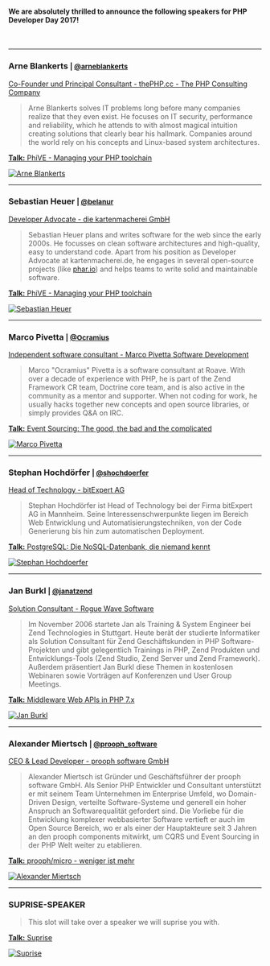 #### We are absolutely thrilled to announce the following speakers for PHP Developer Day 2017!
 
&nbsp;

<hr class="blockspace">

<div class="speaker">
	<div class="row">
		<div class="col-xs-12 col-sm-6 col-md-8">
			<h3>
				<a name="arne-blankerts"></a>
				Arne Blankerts
				<small>
					|
					<a href="https://twitter.com/arneblankerts" target="_blank">
						<i class="fa fa-twitter"></i> <span class="text-twitter">@arneblankerts</span>
					</a>
				</small>
			</h3>
			<p>
				<a href="https://thephp.cc" target="blank" title="The PHP Consulting Company">
					Co-Founder und Principal Consultant - thePHP.cc - The PHP Consulting Company
				</a>
			</p>
			<blockquote>
				Arne Blankerts solves IT problems long before many companies realize that they even exist. He focuses on IT security, performance and reliability, which he attends to with almost magical intuition creating solutions that clearly bear his hallmark. Companies around the world rely on his concepts and Linux-based system architectures.
			</blockquote>
			<p>
				<a href="@baseUrl@/en/phpdd17/schedule.html#phive" class="text-uppercase"><b>Talk:</b> PhiVE - Managing your PHP toolchain</a>
			</p>
		</div>
		<div class="col-xs-12 col-sm-6 col-md-4">
			<a href="@baseUrl@/images/speakers/Arne_Blankerts.jpg" target="_blank" title="Arne Blankerts">
				<img src="@baseUrl@/images/speakers/Arne_Blankerts.jpg" alt="Arne Blankerts" class="img-responsive img-rounded">
			</a>
		</div>
	</div>
</div>

<hr class="blockspace">

<div class="speaker">
	<div class="row">
		<div class="col-xs-12 col-sm-6 col-md-8">
			<h3>
				<a name="sebastian-heuer"></a>
				Sebastian Heuer
				<small>
					|
					<a href="https://twitter.com/belanur" target="_blank">
						<i class="fa fa-twitter"></i> <span class="text-twitter">@belanur</span>
					</a>
				</small>
			</h3>
			<p>
				<a href="https://tech.kartenmacherei.de" target="blank" title="The PHP Consulting Company">
					Developer Advocate - die kartenmacherei GmbH
				</a>
			</p>
			<blockquote>
				Sebastian Heuer plans and writes software for the web since the early 2000s. 
                He focusses on clean software architectures and high-quality, easy to understand code. 
                Apart from his position as Developer Advocate at kartenmacherei.de, 
                he engages in several open-source projects (like <a href="https://phar.io">phar.io</a>) 
                and helps teams to write solid and maintainable software.
			</blockquote>
			<p>
				<a href="@baseUrl@/en/phpdd17/schedule.html#phive" class="text-uppercase"><b>Talk:</b> PhiVE - Managing your PHP toolchain</a>
			</p>
		</div>
		<div class="col-xs-12 col-sm-6 col-md-4">
			<a href="@baseUrl@/images/speakers/Sebastian_Heuer.jpg" target="_blank" title="Sebastian Heuer">
				<img src="@baseUrl@/images/speakers/Sebastian_Heuer.jpg" alt="Sebastian Heuer" class="img-responsive img-rounded">
			</a>
		</div>
	</div>
</div>

<hr class="blockspace">

<div class="speaker">
	<div class="row">
		<div class="col-xs-12 col-sm-6 col-md-8">
			<h3>
				<a name="marco-pivetta"></a>
				Marco Pivetta
				<small>
					|
					<a href="https://twitter.com/Ocramius" target="_blank">
						<i class="fa fa-twitter"></i> <span class="text-twitter">@Ocramius</span>
					</a>
				</small>
			</h3>
			<p>
				<a href="https://marco-pivetta.com" target="blank" title="Marco Pivetta Software Development">
					Independent software consultant - Marco Pivetta Software Development
				</a>
			</p>
			<blockquote>
				Marco "Ocramius" Pivetta is a software consultant at Roave. With over a decade of experience with PHP, he is part of the Zend 
				Framework CR team, Doctrine core team, and is also active in the community as a mentor and supporter. 
				When not coding for work, he usually hacks together new concepts and open source libraries, or simply provides Q&A on IRC.
			</blockquote>
			<p>
				<a href="@baseUrl@/en/phpdd17/schedule.html#event-sourcing" class="text-uppercase"><b>Talk:</b> Event Sourcing: The good, the bad and the complicated</a>
			</p>
		</div>
		<div class="col-xs-12 col-sm-6 col-md-4">
			<a href="@baseUrl@/images/speakers/Marco_Pivetta.jpg" target="_blank" title="Marco Pivetta">
				<img src="@baseUrl@/images/speakers/Marco_Pivetta.jpg" alt="Marco Pivetta" class="img-responsive img-rounded">
			</a>
		</div>
	</div>
</div>

<hr class="blockspace">

<div class="speaker">
	<div class="row">
		<div class="col-xs-12 col-sm-6 col-md-8">
			<h3>
				<a name="stephan-hochdoerfer"></a>
				Stephan Hochdörfer
				<small>
					|
					<a href="https://twitter.com/shochdoerfer" target="_blank">
						<i class="fa fa-twitter"></i> <span class="text-twitter">@shochdoerfer</span>
					</a>
				</small>
			</h3>
			<p>
				<a href="https://www.bitexpert.de" target="blank" title="bitExpert AG">
					Head of Technology - bitExpert AG
				</a>
			</p>
			<blockquote>
				Stephan Hochdörfer ist Head of Technology bei der
                Firma bitExpert AG in Mannheim. Seine Interessenschwerpunkte liegen im
                Bereich Web Entwicklung und Automatisierungstechniken, von der Code
                Generierung bis hin zum automatischen Deployment.
			</blockquote>
			<p>
				<a href="@baseUrl@/en/phpdd17/schedule.html#postgresql" class="text-uppercase"><b>Talk:</b> PostgreSQL: Die NoSQL-Datenbank, die niemand kennt</a>
			</p>
		</div>
		<div class="col-xs-12 col-sm-6 col-md-4">
			<a href="@baseUrl@/images/speakers/Stephan_Hochdoerfer.jpg" target="_blank" title="Stephan Hochdoerfer">
				<img src="@baseUrl@/images/speakers/Stephan_Hochdoerfer.jpg" alt="Stephan Hochdoerfer" class="img-responsive img-rounded">
			</a>
		</div>
	</div>
</div>

<hr class="blockspace">

<div class="speaker">
	<div class="row">
		<div class="col-xs-12 col-sm-6 col-md-8">
			<h3>
				<a name="jan-burkl"></a>
				Jan Burkl
				<small>
					|
					<a href="https://twitter.com/janatzend" target="_blank">
						<i class="fa fa-twitter"></i> <span class="text-twitter">@janatzend</span>
					</a>
				</small>
			</h3>
			<p>
				<a href="http://5square.de" target="blank" title="Jan Burkl">
					Solution Consultant - Rogue Wave Software
				</a>
			</p>
			<blockquote>
				Im November 2006 startete Jan als Training & System Engineer bei Zend Technologies in Stuttgart. Heute berät der studierte Informatiker als Solution Consultant für Zend Geschäftskunden in PHP Software-Projekten und gibt gelegentlich Trainings in PHP, Zend Produkten und Entwicklungs-Tools (Zend Studio, Zend Server und Zend Framework). Außerdem präsentiert Jan Burkl diese Themen in kostenlosen Webinaren sowie Vorträgen auf Konferenzen und User Group Meetings.
			</blockquote>
			<p>
				<a href="@baseUrl@/en/phpdd17/schedule.html#middleware-web-apis-in-php-7" class="text-uppercase"><b>Talk:</b> Middleware Web APIs in PHP 7.x</a>
			</p>
		</div>
		<div class="col-xs-12 col-sm-6 col-md-4">
			<a href="@baseUrl@/images/speakers/Jan_Burkl.jpg" target="_blank" title="Jan Burkl">
				<img src="@baseUrl@/images/speakers/Jan_Burkl.jpg" alt="Jan Burkl" class="img-responsive img-rounded">
			</a>
		</div>
	</div>
</div>

<hr class="blockspace">

<div class="speaker">
	<div class="row">
		<div class="col-xs-12 col-sm-6 col-md-8">
			<h3>
				<a name="alexander-miertsch"></a>
				Alexander Miertsch
				<small>
					|
					<a href="https://twitter.com/prooph_software" target="_blank">
						<i class="fa fa-twitter"></i> <span class="text-twitter">@prooph_software</span>
					</a>
				</small>
			</h3>
			<p>
				<a href="http://prooph-software.de" target="blank" title="prooph software GmbH">
					CEO &amp; Lead Developer - prooph software GmbH
				</a>
			</p>
			<blockquote>
				Alexander Miertsch ist Gründer und Geschäftsführer der prooph software GmbH. Als Senior PHP Entwickler und Consultant unterstützt er mit seinem Team Unternehmen im Enterprise Umfeld, wo Domain-Driven Design, verteilte Software-Systeme und generell ein hoher Anspruch an Softwarequalität gefordert sind. Die Vorliebe für die Entwicklung komplexer webbasierter Software vertieft er auch im Open Source Bereich, wo er als einer der Hauptakteure seit 3 Jahren an den prooph components mitwirkt, um CQRS und Event Sourcing in der PHP Welt weiter zu etablieren.
			</blockquote>
			<p>
				<a href="@baseUrl@/en/phpdd17/schedule.html#prooph-micro" class="text-uppercase">
					<b>Talk:</b> prooph/micro - weniger ist mehr
				</a>
			</p>
		</div>
		<div class="col-xs-12 col-sm-6 col-md-4">
			<a href="@baseUrl@/images/speakers/Alexander_Miertsch.jpg" target="_blank" title="Alexander Miertsch">
				<img src="@baseUrl@/images/speakers/Alexander_Miertsch.jpg" alt="Alexander Miertsch" class="img-responsive img-rounded">
			</a>
		</div>
	</div>
</div>

<hr class="blockspace">

<div class="speaker">
	<div class="row">
		<div class="col-xs-12 col-sm-6 col-md-8">
			<h3>
				<a name="unknown"></a>
				SUPRISE-SPEAKER
				<!--<small>
					|
					<a href="https://twitter.com/prooph_software" target="_blank">
						<i class="fa fa-twitter"></i> <span class="text-twitter">@prooph_software</span>
					</a>
				</small>-->
			</h3>
			<p>
				<!--<a href="http://prooph-software.de" target="blank" title="prooph software GmbH">
					CEO &amp; Lead Developer - prooph software GmbH
				</a>-->
			</p>
			<blockquote>
				This slot will take over a speaker we will suprise you with. 
			</blockquote>
			<p>
				<a href="@baseUrl@/en/phpdd17/schedule.html#suprise" class="text-uppercase">
					<b>Talk:</b> Suprise
				</a>
			</p>
		</div>
		<div class="col-xs-12 col-sm-6 col-md-4">
			<a href="http://placehold.it/500x500/f6f6f6/000000?text=SUPRISE" target="_blank" title="Suprise">
				<img src="http://placehold.it/500x500/f6f6f6/000000?text=SUPRISE" alt="Suprise" class="img-responsive img-rounded">
			</a>
		</div>
	</div>
</div>
